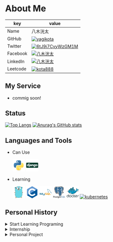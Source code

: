 # About Me

|key|value|
|---|-----|
|Name| 八木洸太|
|GitHub|<a href="https://github.com/yagikota" target="_blank" rel="noopener noreferrer"><img align="center" src="https://raw.githubusercontent.com/rahuldkjain/github-profile-readme-generator/master/src/images/icons/Social/github.svg" alt="yagikota" height="30" width="40" /></a>|
|Twitter|<a href="https://twitter.com/88888888_kota" target="_blank" rel="noopener noreferrer"><img align="center" src="https://raw.githubusercontent.com/rahuldkjain/github-profile-readme-generator/master/src/images/icons/Social/twitter.svg" alt="6tJ9i7CvyWzGM1M" height="30" width="40" /></a>|
|Facebook|<a href="https://fb.com/yagikota888" target="_blank" rel="noopener noreferrer"><img align="center" src="https://raw.githubusercontent.com/rahuldkjain/github-profile-readme-generator/master/src/images/icons/Social/facebook.svg" alt="八木洸太" height="30" width="40" /></a>|
|LinkedIn|<a href="https://linkedin.com/in/yagikota" target="_blank" rel="noopener noreferrer"><img align="center" src="https://raw.githubusercontent.com/rahuldkjain/github-profile-readme-generator/master/src/images/icons/Social/linked-in-alt.svg" alt="八木洸太" height="30" width="40" /></a>|
|Leetcode|<a href="https://www.leetcode.com/kota888" target="_blank" rel="noopener noreferrer"><img align="center" src="https://raw.githubusercontent.com/rahuldkjain/github-profile-readme-generator/master/src/images/icons/Social/leet-code.svg" alt="kota888" height="30" width="40" /></a>|

              
## My Service

- commig soon!

## Status

[![Top Langs](https://github-readme-stats.vercel.app/api/top-langs/?username=yagikota&layout=compact&theme=algolia&hide=html,css,scss,javascript,ruby,shell)](https://github.com/anuraghazra/github-readme-stats)
[![Anurag's GitHub stats](https://github-readme-stats.vercel.app/api?username=yagikota&count_private=true&show_icons=true&theme=algolia)](https://github.com/anuraghazra/github-readme-stats)

## Languages and Tools

- Can Use

    [<img src="https://raw.githubusercontent.com/devicons/devicon/master/icons/python/python-original.svg" alt="python" width="40" height="40"/>](https://www.python.org)
    [<img src="https://raw.githubusercontent.com/devicons/devicon/master/icons/django/django-original.svg" alt="django" width="40" height="40"/>](https://www.djangoproject.com/)

- Learning

    [<img src="https://raw.githubusercontent.com/devicons/devicon/master/icons/go/go-original.svg" alt="go" width="40" height="40"/>](https://golang.org)
    [<img src="https://raw.githubusercontent.com/devicons/devicon/master/icons/c/c-original.svg" alt="c" width="40" height="40"/>](https://www.cprogramming.com/)
    [<img src="https://raw.githubusercontent.com/devicons/devicon/master/icons/mysql/mysql-original-wordmark.svg" alt="mysql" width="40" height="40"/>](https://www.mysql.com/)
    [<img src="https://raw.githubusercontent.com/devicons/devicon/master/icons/postgresql/postgresql-original-wordmark.svg" alt="postgresql" width="40" height="40"/>](https://www.postgresql.org)
    [<img src="https://raw.githubusercontent.com/devicons/devicon/master/icons/docker/docker-original-wordmark.svg" alt="docker" width="40" height="40"/>](https://www.docker.com/)
    [<img src="https://www.vectorlogo.zone/logos/kubernetes/kubernetes-icon.svg" alt="kubernetes" width="40" height="40"/>](https://kubernetes.io)

## Personal History

<details> 
    <summary>Start Learning Programing</summary>

- HTML CSS  (2020/4 〜)
- Python (2020/9 〜)
- Go (2021/8 〜)

</details>

<details> 
    <summary> Internship</summary>

### Internship at [株式会社ソウ](https://sou-co.jp/)(2021/5 ~ 2021/8)

#### Summary

- my first internship.
- my first job as a programmer.
- fetched markets historical data from [FTX](https://ftx.com/markets) and calculated them, then stored them on DB(SQLite).

#### Languages and FrameWorks

- python
- django

#### Tools

- [FTX API](https://docs.ftx.com/#overview)
- vscode
- jupyter lab
- discord
- slack

#### Problems

- It was difficult to put the data into DB. There were many markets, so it took a lot of time to get and calculate historical data, for example one-minute data.
- I struggled to use `NaN` asd `inf`, and `TimeStamp`.

#### Ingenuity

- I used parallel processing to shorten time.
- First, I fetched historical data and stored them on DB, then calculate them.
- I searched what kind of data is available in django field on google.

#### What I Learned

- I had little hands-on experience and coding skills.
- It's important to care about small details.

#### What I have to

- I have to gain a lot of experience in the field and get used to coding.
- The first thing I have to tackle is [my personal project](https://fudai-kenja.com).

</details>

<details>
    <summary>Personal Project </summary>

- Start [fudai-kenja](https://github.com/yagikota/univ_app) Project (2021/3 ~)

</details>
